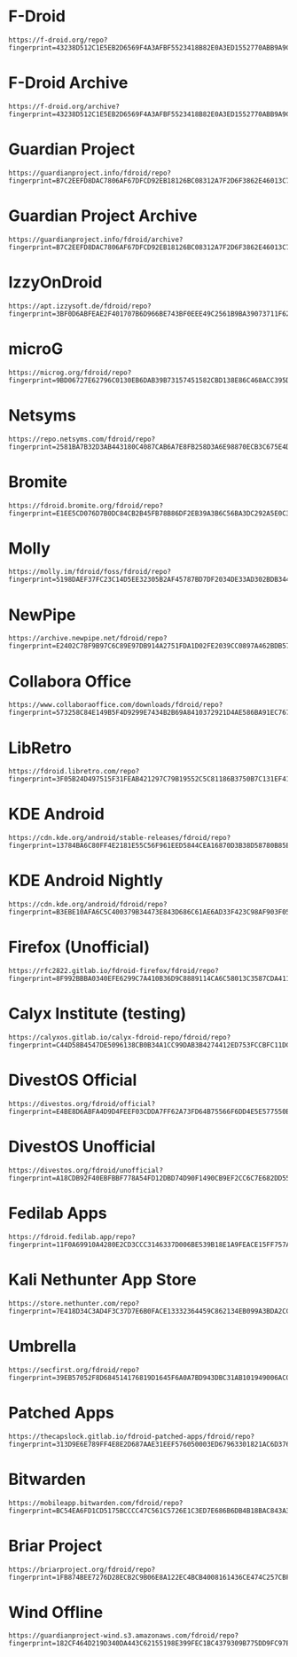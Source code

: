# F-Droid
```
https://f-droid.org/repo?fingerprint=43238D512C1E5EB2D6569F4A3AFBF5523418B82E0A3ED1552770ABB9A9C9CCAB
```
# F-Droid Archive
```
https://f-droid.org/archive?fingerprint=43238D512C1E5EB2D6569F4A3AFBF5523418B82E0A3ED1552770ABB9A9C9CCAB
```
# Guardian Project
```
https://guardianproject.info/fdroid/repo?fingerprint=B7C2EEFD8DAC7806AF67DFCD92EB18126BC08312A7F2D6F3862E46013C7A6135
```
# Guardian Project Archive 
```
https://guardianproject.info/fdroid/archive?fingerprint=B7C2EEFD8DAC7806AF67DFCD92EB18126BC08312A7F2D6F3862E46013C7A6135
```
# IzzyOnDroid 
```
https://apt.izzysoft.de/fdroid/repo?fingerprint=3BF0D6ABFEAE2F401707B6D966BE743BF0EEE49C2561B9BA39073711F628937A
```
# microG
```
https://microg.org/fdroid/repo?fingerprint=9BD06727E62796C0130EB6DAB39B73157451582CBD138E86C468ACC395D14165
```
# Netsyms
```
https://repo.netsyms.com/fdroid/repo?fingerprint=2581BA7B32D3AB443180C4087CAB6A7E8FB258D3A6E98870ECB3C675E4D64489
```
# Bromite
```
https://fdroid.bromite.org/fdroid/repo?fingerprint=E1EE5CD076D7B0DC84CB2B45FB78B86DF2EB39A3B6C56BA3DC292A5E0C3B9504
```
# Molly
```
https://molly.im/fdroid/foss/fdroid/repo?fingerprint=5198DAEF37FC23C14D5EE32305B2AF45787BD7DF2034DE33AD302BDB3446DF74
```
# NewPipe
```
https://archive.newpipe.net/fdroid/repo?fingerprint=E2402C78F9B97C6C89E97DB914A2751FDA1D02FE2039CC0897A462BDB57E7501
```
# Collabora Office
```
https://www.collaboraoffice.com/downloads/fdroid/repo?fingerprint=573258C84E149B5F4D9299E7434B2B69A8410372921D4AE586BA91EC767892CC
```
# LibRetro
```
https://fdroid.libretro.com/repo?fingerprint=3F05B24D497515F31FEAB421297C79B19552C5C81186B3750B7C131EF41D733D
```
# KDE Android
```
https://cdn.kde.org/android/stable-releases/fdroid/repo?fingerprint=13784BA6C80FF4E2181E55C56F961EED5844CEA16870D3B38D58780B85E1158F
```
# KDE Android Nightly 
```
https://cdn.kde.org/android/fdroid/repo?fingerprint=B3EBE10AFA6C5C400379B34473E843D686C61AE6AD33F423C98AF903F056523F
```
# Firefox (Unofficial)
```
https://rfc2822.gitlab.io/fdroid-firefox/fdroid/repo?fingerprint=8F992BBBA0340EFE6299C7A410B36D9C8889114CA6C58013C3587CDA411B4AED
```
# Calyx Institute (testing)
```
https://calyxos.gitlab.io/calyx-fdroid-repo/fdroid/repo?fingerprint=C44D58B4547DE5096138CB0B34A1CC99DAB3B4274412ED753FCCBFC11DC1B7B6
```
# DivestOS Official
```
https://divestos.org/fdroid/official?fingerprint=E4BE8D6ABFA4D9D4FEEF03CDDA7FF62A73FD64B75566F6DD4E5E577550BE8467
```
# DivestOS Unofficial
```
https://divestos.org/fdroid/unofficial?fingerprint=A18CDB92F40EBFBBF778A54FD12DBD74D90F1490CB9EF2CC6C7E682DD556855D
```
# Fedilab Apps
```
https://fdroid.fedilab.app/repo?fingerprint=11F0A69910A4280E2CD3CCC3146337D006BE539B18E1A9FEACE15FF757A94FEB
```
# Kali Nethunter App Store
```
https://store.nethunter.com/repo?fingerprint=7E418D34C3AD4F3C37D7E6B0FACE13332364459C862134EB099A3BDA2CCF4494
```
# Umbrella 
```
https://secfirst.org/fdroid/repo?fingerprint=39EB57052F8D684514176819D1645F6A0A7BD943DBC31AB101949006AC0BC228
```
# Patched Apps
```
https://thecapslock.gitlab.io/fdroid-patched-apps/fdroid/repo?fingerprint=313D9E6E789FF4E8E2D687AAE31EEF576050003ED67963301821AC6D3763E3AC
```
# Bitwarden
```
https://mobileapp.bitwarden.com/fdroid/repo?fingerprint=BC54EA6FD1CD5175BCCCC47C561C5726E1C3ED7E686B6DB4B18BAC843A3EFE6C
```
# Briar Project
```
https://briarproject.org/fdroid/repo?fingerprint=1FB874BEE7276D28ECB2C9B06E8A122EC4BCB4008161436CE474C257CBF49BD6
```
# Wind Offline
```
https://guardianproject-wind.s3.amazonaws.com/fdroid/repo?fingerprint=182CF464D219D340DA443C62155198E399FEC1BC4379309B775DD9FC97ED97E1
```
